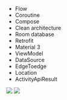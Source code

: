 - Flow 
- Coroutine
- Compose
- Clean architecture
- Room database
- Retrofit
- Material 3
- ViewModel
- DataSource
- EdgeToedge
- Location
- ActivityApiResult

![](https://github.com/mozhdehNouri/WeatherApp/blob/master/Screenshot%20(428).png)
![](https://github.com/mozhdehNouri/WeatherApp/blob/master/Screenshot%20(429).png)
